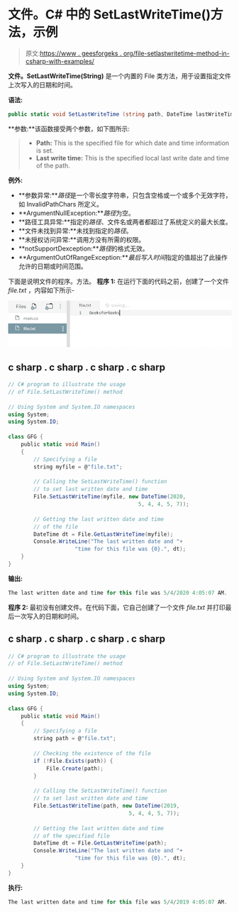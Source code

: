 # 文件。C# 中的 SetLastWriteTime()方法，示例

> 原文:[https://www . geesforgeks . org/file-setlastwritetime-method-in-csharp-with-examples/](https://www.geeksforgeeks.org/file-setlastwritetime-method-in-csharp-with-examples/)

**文件。SetLastWriteTime(String)** 是一个内置的 File 类方法，用于设置指定文件上次写入的日期和时间。

**语法:**

```cs
public static void SetLastWriteTime (string path, DateTime lastWriteTime);
```

**参数:**该函数接受两个参数，如下图所示:

> *   **Path:** This is the specified file for which date and time information is set.
> *   **Last write time:** This is the specified local last write date and time of the path.

**例外:**

*   **参数异常:***路径*是一个零长度字符串，只包含空格或一个或多个无效字符，如 InvalidPathChars 所定义。
*   **ArgumentNullException:***路径*为空。
*   **路径工具异常:**指定的*路径*、文件名或两者都超过了系统定义的最大长度。
*   **文件未找到异常:**未找到指定的*路径*。
*   **未授权访问异常:**调用方没有所需的权限。
*   **notSupportDexception:***路径*的格式无效。
*   **ArgumentOutOfRangeException:***最后写入时间*指定的值超出了此操作允许的日期或时间范围。

下面是说明文件的程序。方法。
**程序 1:** 在运行下面的代码之前，创建了一个文件 *file.txt* ，内容如下所示-

![file.txt](img/e30364ee2029737d20ae9f2d8b5c234a.png)

## c sharp . c sharp . c sharp . c sharp

```cs
// C# program to illustrate the usage
// of File.SetLastWriteTime() method

// Using System and System.IO namespaces
using System;
using System.IO;

class GFG {
    public static void Main()
    {
        // Specifying a file
        string myfile = @"file.txt";

        // Calling the SetLastWriteTime() function
        // to set last written date and time
        File.SetLastWriteTime(myfile, new DateTime(2020,
                                         5, 4, 4, 5, 7));

        // Getting the last written date and time
        // of the file
        DateTime dt = File.GetLastWriteTime(myfile);
        Console.WriteLine("The last written date and "+
                     "time for this file was {0}.", dt);
    }
}
```

**输出:**

```cs
The last written date and time for this file was 5/4/2020 4:05:07 AM.
```

**程序 2:** 最初没有创建文件。在代码下面，它自己创建了一个文件 *file.txt* 并打印最后一次写入的日期和时间。

## c sharp . c sharp . c sharp . c sharp

```cs
// C# program to illustrate the usage
// of File.SetLastWriteTime() method

// Using System and System.IO namespaces
using System;
using System.IO;

class GFG {
    public static void Main()
    {
        // Specifying a file
        string path = @"file.txt";

        // Checking the existence of the file
        if (!File.Exists(path)) {
            File.Create(path);
        }

        // Calling the SetLastWriteTime() function
        // to set last written date and time
        File.SetLastWriteTime(path, new DateTime(2019,
                                      5, 4, 4, 5, 7));

        // Getting the last written date and time
        // of the specified file
        DateTime dt = File.GetLastWriteTime(path);
        Console.WriteLine("The last written date and "+
                     "time for this file was {0}.", dt);
    }
}
```

**执行:**

```cs
The last written date and time for this file was 5/4/2019 4:05:07 AM.
```